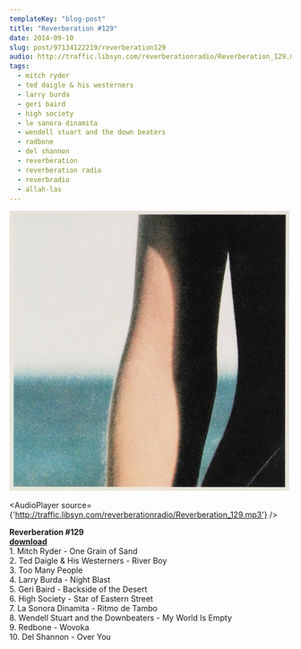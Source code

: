 ```yaml
---
templateKey: "blog-post"
title: "Reverberation #129"
date: 2014-09-10
slug: post/97134122219/reverberation129
audio: http://traffic.libsyn.com/reverberationradio/Reverberation_129.mp3
tags:
  - mitch ryder
  - ted daigle & his westerners
  - larry burda
  - geri baird
  - high society
  - le sanora dinamita
  - wendell stuart and the down beaters
  - radbone
  - del shannon
  - reverberation
  - reverberation radio
  - reverbradio
  - allah-las
---
```


![Reverberation #129](../images/7024083eabaa0d40019dcd407af298937c852c6123a0225bd2dd2b019639fc82.jpg)

<AudioPlayer source={'http://traffic.libsyn.com/reverberationradio/Reverberation_129.mp3'} />

<p><strong>Reverberation #129<br /></strong><strong><a href="http://traffic.libsyn.com/reverberationradio/Reverberation_129.mp3" title="download" target="_blank">download<br /></a></strong>1. Mitch Ryder - One Grain of Sand<br />2. Ted Daigle &amp; His Westerners - River Boy<br />3. Too Many People<br />4. Larry Burda - Night Blast<br />5. Geri Baird - Backside of the Desert<br />6. High Society - Star of Eastern Street<br />7. La Sonora Dinamita - Ritmo de Tambo<br />8. Wendell Stuart and the Downbeaters - My World Is Empty<br />9. Redbone - Wovoka<br />10. Del Shannon - Over You</p>
